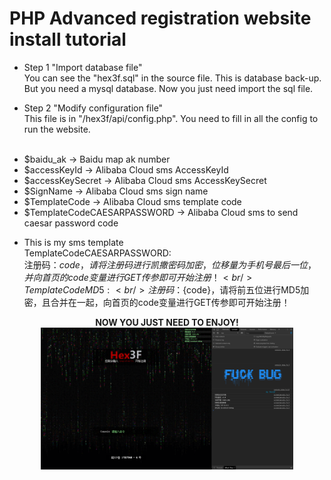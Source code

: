 # PHP Advanced registration website install tutorial
* Step 1 "Import database file" <br/>
You can see the "hex3f.sql" in the source file. This is database back-up. But you need a mysql database. 
Now you just need import the sql file. 

* Step 2 "Modify configuration file" <br/>
This file is in "/hex3f/api/config.php". You need to fill in all the config to run the website. <br/><br/>
 - $baidu_ak -> Baidu map ak number <br/>
 - $accessKeyId -> Alibaba Cloud sms AccessKeyId <br/>
 - $accessKeySecret -> Alibaba Cloud sms AccessKeySecret <br/>
 - $SignName -> Alibaba Cloud sms sign name <br/>
 - $TemplateCode -> Alibaba Cloud sms template code <br/>
 - $TemplateCodeCAESARPASSWORD ->  Alibaba Cloud sms to send caesar password code <br/>

* This is my sms template <br/>
TemplateCodeCAESARPASSWORD: <br/>
注册码：${code}，请将注册码进行凯撒密码加密，位移量为手机号最后一位，并向首页的code变量进行GET传参即可开始注册！ <br/>
TemplateCodeMD5: <br/>
注册码：${code}，请将前五位进行MD5加密，且合并在一起，向首页的code变量进行GET传参即可开始注册！ <br/>

<div align=center><b>NOW YOU JUST NEED TO ENJOY!</b> <br/>
<img src="index.png" width="80%" align=center>

